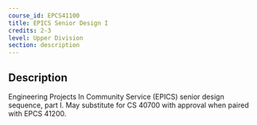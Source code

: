 ```yaml
---
course_id: EPCS41100
title: EPICS Senior Design I
credits: 2-3
level: Upper Division
section: description
---
```


## Description
Engineering Projects In Community Service (EPICS) senior design sequence, part I. May substitute for CS 40700 with approval when paired with EPCS 41200.
